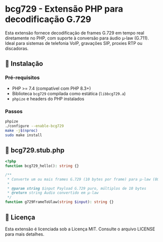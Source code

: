 # bcg729 - Extensão PHP para decodificação G.729

Esta extensão fornece decodificação de frames G.729 em tempo real diretamente no PHP, com suporte à conversão para áudio µ-law (G.711). Ideal para sistemas de telefonia VoIP, gravações SIP, proxies RTP ou discadoras.

## 🔧 Instalação

### Pré-requisitos

- PHP >= 7.4 (compatível com PHP 8.3+)
- Biblioteca `bcg729` compilada como estática (`libbcg729.a`)
- `phpize` e headers do PHP instalados

### Passos

```bash
phpize
./configure --enable-bcg729
make -j$(nproc)
sudo make install
```

## 🧠 bcg729.stub.php

```php
<?php
function bcg729_hello(): string {}

/**
 * Converte um ou mais frames G.729 (10 bytes por frame) para µ-law (80 bytes por frame).
 *
 * @param string $input Payload G.729 puro, múltiplos de 10 bytes
 * @return string Áudio convertido em µ-law
 */
function g729FrameToUlaw(string $input): string {}
```

## 📜 Licença
Esta extensão é licenciada sob a Licença MIT. Consulte o arquivo LICENSE para mais detalhes.
